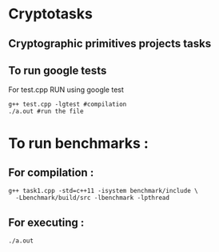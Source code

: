 # Cryptotasks

## Cryptographic primitives projects tasks

## To run google tests

 For test.cpp 
 RUN using google test
 ```
 g++ test.cpp -lgtest #compilation
 ./a.out #run the file
 ```
# To run benchmarks :

## For compilation :
```
g++ task1.cpp -std=c++11 -isystem benchmark/include \
  -Lbenchmark/build/src -lbenchmark -lpthread
```

## For executing :
```
./a.out
```
